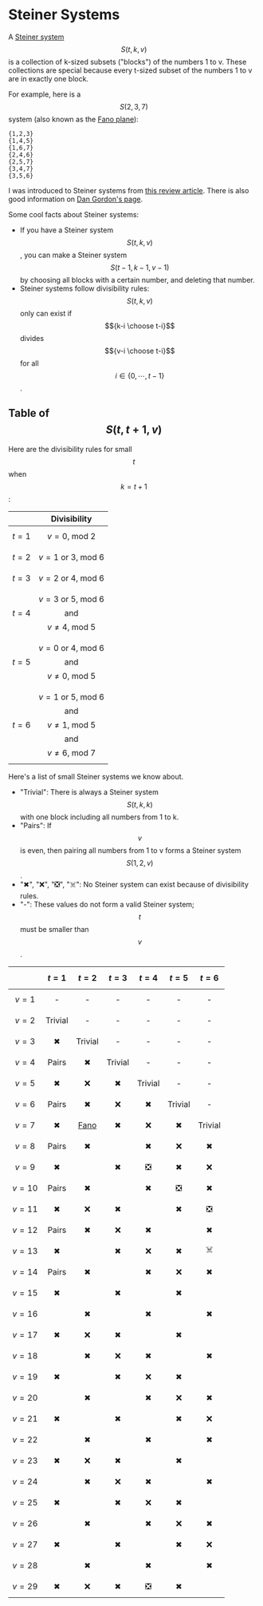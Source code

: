 # Steiner Systems

A [Steiner system](https://en.wikipedia.org/wiki/Steiner_system) $$S(t,k,v)$$ is a collection of k-sized subsets ("blocks") of the numbers 1 to v. These collections are special because every t-sized subset of the numbers 1 to v are in exactly one block.

For example, here is a $$S(2,3,7)$$ system (also known as the [Fano plane](https://en.wikipedia.org/wiki/Fano_plane)):
```
{1,2,3}
{1,4,5}
{1,6,7}
{2,4,6}
{2,5,7}
{3,4,7}
{3,5,6}
```

I was introduced to Steiner systems from [this review article](https://dl.acm.org/doi/10.1145/66443.66446). There is also good information on [Dan Gordon's page](https://www.dmgordon.org/steiner/).

Some cool facts about Steiner systems:
* If you have a Steiner system $$S(t,k,v)$$, you can make a Steiner system $$S(t-1, k-1, v-1)$$ by choosing all blocks with a certain number, and deleting that number.
* Steiner systems follow divisibility rules: $$S(t,k,v)$$ only can exist if $${k-i \choose t-i}$$ divides $${v-i \choose t-i}$$ for all $$i \in \{0,\cdots,t-1\}$$.

## Table of $$S(t, t+1, v)$$

Here are the divisibility rules for small $$t$$ when $$k = t+1$$:

|         |                         Divisibility                         |
| :-----: | :----------------------------------------------------------: |
| $$t=1$$ |                   $$v = 0\text{, mod }2$$                    |
| $$t=2$$ |            $$v = 1\text{ or } 3 \text{, mod }6$$             |
| $$t=3$$ |            $$v = 2\text{ or } 4 \text{, mod }6$$             |
| $$t=4$$ | $$v = 3\text{ or } 5 \text{, mod }6$$ and $$v \ne 4\text{, mod } 5$$ |
| $$t=5$$ | $$v = 0\text{ or } 4 \text{, mod }6$$ and $$v \ne 0\text{, mod } 5$$ |
| $$t=6$$ | $$v = 1\text{ or } 5 \text{, mod }6$$ and $$v \ne 1\text{, mod } 5$$ and $$v \ne 6\text{, mod 7}$$ |

Here's a list of small Steiner systems we know about.

* "Trivial": There is always a Steiner system $$S(t,k,k)$$ with one block including all numbers from 1 to k.
* "Pairs": If $$v$$ is even, then pairing all numbers from 1 to v forms a Steiner system $$S(1, 2, v)$$.
* "✖", "❌", "❎", "☠️": No Steiner system can exist because of divisibility rules.
* "-":  These values do not form a valid Steiner system; $$t$$ must be smaller than $$v$$.

|     | $$t=1$$ | $$t=2$$ | $$t=3$$ | $$t=4$$ | $$t=5$$ | $$t=6$$ |
|:---:|:---:|:---:|:---:|:---:|:---:|:---:|
| $$v=1$$ |  -  |  -  |  -  |  -  |  -  |  -  |
| $$v=2$$ |  Trivial  |  -  |  -  |  -  |  -  |  -  |
| $$v=3$$ |  ✖  |  Trivial  |  -  |  -  |  -  |  -  |
| $$v=4$$ |  Pairs  |  ✖  |  Trivial  |  -  |  -  |  -  |
| $$v=5$$ |  ✖  |  ❌  | ✖ |  Trivial  |  -  |  -  |
| $$v=6$$ |  Pairs  |  ✖  | ❌ | ✖ |  Trivial  |  -  |
| $$v=7$$ |  ✖  |  [Fano](https://en.wikipedia.org/wiki/Fano_plane)  | ✖ | ❌ | ✖ |  Trivial  |
| $$v=8$$ |  Pairs  |  ✖  |     | ✖ | ❌ | ✖ |
| $$v=9$$ |  ✖  |    | ✖ | ❎ | ✖ | ❌ |
| $$v=10$$|  Pairs  |  ✖  |     | ✖ | ❎ | ✖ |
| $$v=11$$|  ✖  |  ❌  | ✖ |     | ✖ | ❎ |
| $$v=12$$|  Pairs  |  ✖  | ❌ | ✖ |     | ✖ |
| $$v=13$$|  ✖  |     | ✖ | ❌ |    ✖    | ☠️ |
| $$v=14$$|  Pairs  |  ✖  |     | ✖ | ❌ | ✖ |
| $$v=15$$ | ✖ |  | ✖ |  | ✖ |  |
| $$v=16$$ |  | ✖ | | ✖ |  | ✖ |
| $$v=17$$ | ✖ | ❌ | ✖ |  | ✖ |  |
| $$v=18$$ |  | ✖ | ❌ | ✖ |  | ✖ |
| $$v=19$$ | ✖ |  | ✖ | ❌ | ✖ |  |
| $$v=20$$ |  | ✖ | | ✖ | ❌ | ✖ |
| $$v=21$$ | ✖ |  | ✖ |  | ✖ | ❌ |
| $$v=22$$ |  | ✖ | | ✖ |  | ✖ |
| $$v=23$$ | ✖ | ❌ | ✖ |  | ✖ |  |
| $$v=24$$ |  | ✖ | ❌ | ✖ |  | ✖ |
| $$v=25$$ | ✖ |  | ✖ | ❌ | ✖ |  |
| $$v=26$$ |  | ✖ | | ✖ | ❌ | ✖ |
| $$v=27$$ | ✖ |  | ✖ |  | ✖ | ❌ |
| $$v=28$$ |  | ✖ | | ✖ |  | ✖ |
| $$v=29$$ | ✖ | ❌ | ✖ | ❎ | ✖ |  |

